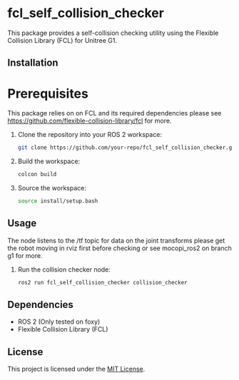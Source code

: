 # fcl_self_collision_checker

This package provides a self-collision checking utility using the Flexible Collision Library (FCL) for Unitree G1.

## Installation
# Prerequisites
This package relies on on FCL and its required dependencies please see https://github.com/flexible-collision-library/fcl for more.

1. Clone the repository into your ROS 2 workspace:
    ```bash
    git clone https://github.com/your-repo/fcl_self_collision_checker.git
    ```
2. Build the workspace:
    ```bash
    colcon build
    ```
3. Source the workspace:
    ```bash
    source install/setup.bash
    ```

## Usage
The node listens to the /tf topic for data on the joint transforms please get the robot moving in rviz first before checking or see mocopi_ros2 on branch g1 for more.

1. Run the collision checker node:
    ```bash
    ros2 run fcl_self_collision_checker collision_checker
    ```

## Dependencies

- ROS 2 (Only tested on foxy)
- Flexible Collision Library (FCL)

## License
This project is licensed under the [MIT License](LICENSE).
